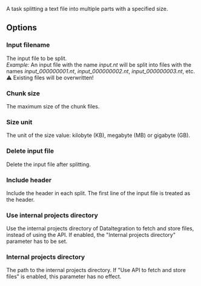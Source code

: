 A task splitting a text file into multiple parts with a specified size.

## Options

### Input filename

The input file to be split.  
_Example:_ An input file with the name _input.nt_ will be split into files with the names _input\_000000001.nt_,
_input\_000000002.nt_,   _input\_000000003.nt_, etc.  
⚠️ Existing files will be overwritten!

### Chunk size

The maximum size of the chunk files.

### Size unit

The unit of the size value: kilobyte (KB), megabyte (MB) or gigabyte (GB).

### Delete input file

Delete the input file after splitting.

### Include header

Include the header in each split. The first line of the input file is treated as the header.

### Use internal projects directory

Use the internal projects directory of DataItegration to fetch and store files, instead of using the API.
If enabled, the "Internal projects directory" parameter has to be set.

### Internal projects directory

The path to the internal projects directory. If "Use API to fetch and store files" is enabled,
this parameter has no effect.
